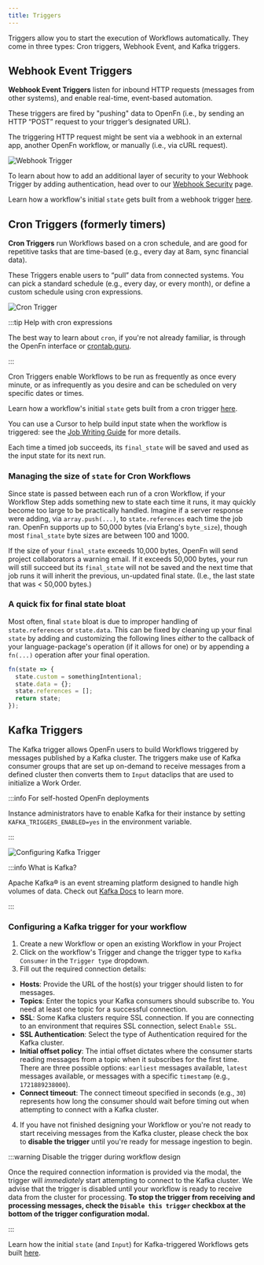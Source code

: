 ```yaml
---
title: Triggers
---
```


Triggers allow you to start the execution of Workflows automatically. They come
in three types: Cron triggers, Webhook Event, and Kafka triggers.

## Webhook Event Triggers

**Webhook Event Triggers** listen for inbound HTTP requests (messages from other
systems), and enable real-time, event-based automation.

These triggers are fired by "pushing" data to OpenFn (i.e., by sending an HTTP
“POST” request to your trigger’s designated URL).

The triggering HTTP request might be sent via a webhook in an external app,
another OpenFn workflow, or manually (i.e., via cURL request).

![Webhook Trigger](/img/webhook_trigger.png)

To learn about how to add an additional layer of security to your Webhook
Trigger by adding authentication, head over to our
[Webhook Security](../manage-projects/webhook-auth.md) page.

Learn how a workflow's initial `state` gets built from a webhook trigger
[here](../jobs/state#webhook-triggered-runs).

## Cron Triggers (formerly timers)

**Cron Triggers** run Workflows based on a cron schedule, and are good for
repetitive tasks that are time-based (e.g., every day at 8am, sync financial
data).

These Triggers enable users to “pull” data from connected systems. You can pick
a standard schedule (e.g., every day, or every month), or define a custom
schedule using cron expressions.

![Cron Trigger](/img/cron_trigger.png)

:::tip Help with cron expressions

The best way to learn about `cron`, if you're not already familiar, is through
the OpenFn interface or
<a href="https://crontab.guru" target="_blank">crontab.guru</a>.

:::

Cron Triggers enable Workflows to be run as frequently as once every minute, or
as infrequently as you desire and can be scheduled on very specific dates or
times.

Learn how a workflow's initial `state` gets built from a cron trigger
[here](/documentation/jobs/state#cron-triggered-runs).

You can use a Cursor to help build input state when the workflow is triggered:
see the [Job Writing Guide](/documentation/jobs/job-writing-guide#using-cursors)
for more details.

Each time a timed job succeeds, its `final_state` will be saved and used as the
input state for its next run.

### Managing the size of `state` for Cron Workflows

Since state is passed between each run of a cron Workflow, if your Workflow Step
adds something new to state each time it runs, it may quickly become too large
to be practically handled. Imagine if a server response were adding, via
`array.push(...)`, to `state.references` each time the job ran. OpenFn supports
up to 50,000 bytes (via Erlang's `byte_size`), though most `final_state` byte
sizes are between 100 and 1000.

If the size of your `final_state` exceeds 10,000 bytes, OpenFn will send project
collaborators a warning email. If it exceeds 50,000 bytes, your run will still
succeed but its `final_state` will not be saved and the next time that job runs
it will inherit the previous, un-updated final state. (I.e., the last state that
was < 50,000 bytes.)

### A quick fix for final state bloat

Most often, final `state` bloat is due to improper handling of
`state.references` or `state.data`. This can be fixed by cleaning up your final
`state` by adding and customizing the following lines _either_ to the callback
of your language-package's operation (if it allows for one) or by appending a
`fn(...)` operation after your final operation.

```js
fn(state => {
  state.custom = somethingIntentional;
  state.data = {};
  state.references = [];
  return state;
});
```

## Kafka Triggers

The Kafka trigger allows OpenFn users to build Workflows triggered by messages
published by a Kafka cluster. The triggers make use of Kafka consumer groups
that are set up on-demand to receive messages from a defined cluster then
converts them to `Input` dataclips that are used to initialize a Work Order.

:::info For self-hosted OpenFn deployments

Instance administrators have to enable Kafka for their instance by setting
 `KAFKA_TRIGGERS_ENABLED=yes` in the environment variable.

:::

![Configuring Kafka Trigger](/img/configuring-kafka.png)

:::info What is Kafka?

Apache Kafka® is an event streaming platform designed to handle high volumes of
data. Check out
[Kafka Docs](https://kafka.apache.org/documentation/#gettingStarted) to learn
more.

:::

### Configuring a Kafka trigger for your workflow

1. Create a new Workflow or open an existing Workflow in your Project
2. Click on the workflow's Trigger and change the trigger type to
   `Kafka Consumer` in the `Trigger type` dropdown.
3. Fill out the required connection details:

- **Hosts**: Provide the URL of the host(s) your trigger should listen to for
  messages.
- **Topics**: Enter the topics your Kafka consumers should subscribe to. You
  need at least one topic for a successful connection.
- **SSL**: Some Kafka clusters require SSL connection. If you are connecting to
  an environment that requires SSL connection, select `Enable SSL`.
- **SSL Authentication**: Select the type of Authentication required for the
  Kafka cluster.
- **Initial offset policy**: The intial offset dictates where the consumer
  starts reading messages from a topic when it subscribes for the first time.
  There are three possible options: `earliest` messages available, `latest`
  messages available, or messages with a specific `timestamp` (e.g.,
  `1721889238000`).
- **Connect timeout**: The connect timeout specified in seconds (e.g., `30`)
  represents how long the consumer should wait before timing out when attempting
  to connect with a Kafka cluster.

4. If you have not finished designing your Workflow or you're not ready to start
   receiving messages from the Kafka cluster, please check the box to **disable
   the trigger** until you're ready for message ingestion to begin.

:::warning Disable the trigger during workflow design

Once the required connection information is provided via the modal, the trigger
will _immediately_ start attempting to connect to the Kafka cluster. We advise
that the trigger is disabled until your workflow is ready to receive data from
the cluster for processing. **To stop the trigger from receiving and processing
messages, check the `Disable this trigger` checkbox at the bottom of the trigger
configuration modal.**

:::

Learn how the initial `state` (and `Input`) for Kafka-triggered Workflows gets
built [here](../jobs/state#kafka-triggered-runs).
